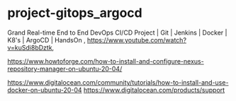 # project-gitops_argocd
Grand Real-time End to End DevOps CI/CD Project | Git | Jenkins | Docker | K8's | ArgoCD | HandsOn  , https://www.youtube.com/watch?v=kuSdi8bDztk,  

https://www.howtoforge.com/how-to-install-and-configure-nexus-repository-manager-on-ubuntu-20-04/

https://www.digitalocean.com/community/tutorials/how-to-install-and-use-docker-on-ubuntu-20-04
https://www.digitalocean.com/products/support
